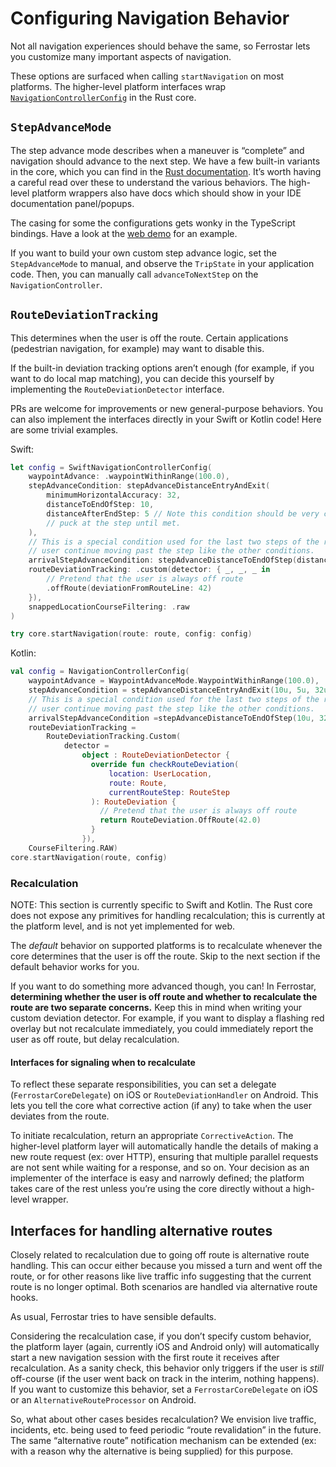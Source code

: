 # Configuring Navigation Behavior

Not all navigation experiences should behave the same,
so Ferrostar lets you customize many important aspects of navigation.

These options are surfaced when calling `startNavigation` on most platforms.
The higher-level platform interfaces wrap [`NavigationControllerConfig`](https://docs.rs/ferrostar/latest/ferrostar/navigation_controller/models/struct.NavigationControllerConfig.html) in the Rust core.

## `StepAdvanceMode`

The step advance mode describes when a maneuver is “complete”
and navigation should advance to the next step.
We have a few built-in variants in the core,
which you can find in the [Rust documentation](https://docs.rs/ferrostar/latest/ferrostar/navigation_controller/models/enum.StepAdvanceMode.html).
It’s worth having a careful read over these to understand the various behaviors.
The high-level platform wrappers also have docs which should show in your IDE documentation panel/popups.

<div class="warning">

The casing for some the configurations gets wonky in the TypeScript bindings.
Have a look at the [web demo](https://github.com/stadiamaps/ferrostar/blob/main/web/index.html)
for an example.

</div>

If you want to build your own custom step advance logic,
set the `StepAdvanceMode` to manual,
and observe the `TripState` in your application code.
Then, you can manually call `advanceToNextStep` on the `NavigationController`.

## `RouteDeviationTracking`

This determines when the user is off the route.
Certain applications (pedestrian navigation, for example) may want to disable this.

If the built-in deviation tracking options aren’t enough
(for example, if you want to do local map matching),
you can decide this yourself by implementing the `RouteDeviationDetector` interface.

PRs are welcome for improvements or new general-purpose behaviors.
You can also implement the interfaces directly in your Swift or Kotlin code!
Here are some trivial examples.

Swift:

```swift
let config = SwiftNavigationControllerConfig(
    waypointAdvance: .waypointWithinRange(100.0),
    stepAdvanceCondition: stepAdvanceDistanceEntryAndExit(
        minimumHorizontalAccuracy: 32,
        distanceToEndOfStep: 10,
        distanceAfterEndStep: 5 // Note this condition should be very close to the step end as it'll hold the
        // puck at the step until met.
    ),
    // This is a special condition used for the last two steps of the route. As we can't assume the
    // user continue moving past the step like the other conditions.
    arrivalStepAdvanceCondition: stepAdvanceDistanceToEndOfStep(distance: 10, minimumHorizontalAccuracy: 32),
    routeDeviationTracking: .custom(detector: { _, _, _ in
        // Pretend that the user is always off route
        .offRoute(deviationFromRouteLine: 42)
    }),
    snappedLocationCourseFiltering: .raw
)

try core.startNavigation(route: route, config: config)
```

Kotlin:

```kotlin
val config = NavigationControllerConfig(
    waypointAdvance = WaypointAdvanceMode.WaypointWithinRange(100.0),
    stepAdvanceCondition = stepAdvanceDistanceEntryAndExit(10u, 5u, 32u),
    // This is a special condition used for the last two steps of the route. As we can't assume the
    // user continue moving past the step like the other conditions.
    arrivalStepAdvanceCondition =stepAdvanceDistanceToEndOfStep(10u, 32u),
    routeDeviationTracking =
        RouteDeviationTracking.Custom(
            detector =
                object : RouteDeviationDetector {
                  override fun checkRouteDeviation(
                      location: UserLocation,
                      route: Route,
                      currentRouteStep: RouteStep
                  ): RouteDeviation {
                    // Pretend that the user is always off route
                    return RouteDeviation.OffRoute(42.0)
                  }
                }),
    CourseFiltering.RAW)
core.startNavigation(route, config)
```

### Recalculation

NOTE: This section is currently specific to Swift and Kotlin.
The Rust core does not expose any primitives for handling recalculation;
this is currently at the platform level, and is not yet implemented for web.

The *default* behavior on supported platforms
is to recalculate whenever the core determines that the user is off the route.
Skip to the next section if the default behavior works for you.

If you want to do something more advanced though, you can!
In Ferrostar, **determining whether the user is off route and whether to recalculate the route are two separate concerns.**
Keep this in mind when writing your custom deviation detector.
For example, if you want to display a flashing red overlay
but not recalculate immediately,
you could immediately report the user as off route, but delay recalculation.

#### Interfaces for signaling when to recalculate

To reflect these separate responsibilities,
you can set a delegate (`FerrostarCoreDelegate`) on iOS
or `RouteDeviationHandler` on Android.
This lets you tell the core what corrective action (if any)
to take when the user deviates from the route.

To initiate recalculation, return an appropriate `CorrectiveAction`.
The higher-level platform layer will automatically handle the details
of making a new route request (ex: over HTTP),
ensuring that multiple parallel requests are not sent while waiting for a response,
and so on.
Your decision as an implementer of the interface is easy and narrowly defined;
the platform takes care of the rest unless you’re using the core directly
without a high-level wrapper.

## Interfaces for handling alternative routes

Closely related to recalculation due to going off route is alternative route handling.
This can occur either because you missed a turn and went off the route,
or for other reasons like live traffic info suggesting that
the current route is no longer optimal.
Both scenarios are handled via alternative route hooks.

As usual, Ferrostar tries to have sensible defaults.

Considering the recalculation case,
if you don’t specify custom behavior,
the platform layer (again, currently iOS and Android only)
will automatically start a new navigation session
with the first route it receives after recalculation.
As a sanity check,
this behavior only triggers if the user is *still* off-course
(if the user went back on track in the interim, nothing happens).
If you want to customize this behavior,
set a `FerrostarCoreDelegate` on iOS or an `AlternativeRouteProcessor` on Android.

So, what about other cases besides recalculation?
We envision live traffic, incidents, etc. being used to feed periodic
“route revalidation” in the future.
The same “alternative route” notification mechanism
can be extended (ex: with a reason why the alternative is being supplied)
for this purpose.
